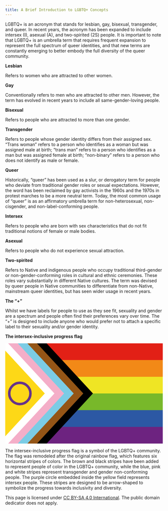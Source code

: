 ```yaml
---
title: A Brief Introduction to LGBTQ+ Concepts
---
```


LGBTQ+ is an acronym that stands for lesbian, gay, bisexual, transgender, and queer. In recent years, the acronym has been expanded to include intersex (I), asexual (A), and two-spirited (2S) people. It is important to note that LGBTQ+ is an umbrella term that requires frequent expansion to represent the full spectrum of queer identities, and that new terms are constantly emerging to better embody the full diversity of the queer community.

**Lesbian**

Refers to women who are attracted to other women. 

**Gay**

Conventionally refers to men who are attracted to other men. However, the term has evolved in recent years to include all same-gender-loving people.

**Bisexual**

Refers to people who are attracted to more than one gender.

**Transgender**

Refers to people whose gender identity differs from their assigned sex. “Trans woman” refers to a person who identifies as a woman but was assigned male at birth; “trans man” refers to a person who identifies as a man but was assigned female at birth; “non-binary” refers to a person who does not identify as male or female.

**Queer**

Historically, “queer” has been used as a slur, or derogatory term for people who deviate from traditional gender roles or sexual expectations. However, the word has been reclaimed by gay activists in the 1960s and the 1970s in protest marches to be a more neutral term. Today, the most common usage of “queer” is as an affirmatory umbrella term for non-heterosexual, non-cisgender, and non-label-conforming people.

**Intersex**

Refers to people who are born with sex characteristics that do not fit traditional notions of female or male bodies.

**Asexual**

Refers to people who do not experience sexual attraction.

**Two-spirited**

Refers to Native and indigenous people who occupy traditional third-gender or non-gender-conforming roles in cultural and ethnic ceremonies. These roles vary substantially in different Native cultures. The term was devised by queer people in Native communities to differentiate from non-Native, mainstream queer identities, but has seen wider usage in recent years.

**The “+”**

Whilst we have labels for people to use as they see fit, sexuality and gender are a spectrum and people often find their preferences vary over time. The “+” is designed to include anyone who would prefer not to attach a specific label to their sexuality and/or gender identity.


**The intersex-inclusive progress flag**

<svg xmlns="http://www.w3.org/2000/svg" viewBox="0 0 6000 3810">
  <path fill="#6d2380" d="M0 0h6000v3810H0z"/>
  <path fill="#2c58a4" d="M0 0h6000v3175H0z"/>
  <path fill="#78b82a" d="M0 0h6000v2540H0z"/>
  <path fill="#efe524" d="M0 0h6000v1905H0z"/>
  <path fill="#f28917" d="M0 0h6000v1270H0z"/>
  <path fill="#e22016" d="M0 0h6000v635H0z"/>
  <path d="M0 0h1577l1764 1905-1764 1905H0z"/>
  <path fill="#945516" d="M0 0h1209l1764 1905-1764 1905H0z"/>
  <path fill="#7bcce5" d="M0 0h844l1764 1905L844 3810H0z"/>
  <path fill="#f4aec8" d="M0 0h477l1764 1905L477 3810H0z"/>
  <path fill="#fff" d="M0 0h111l1763 1905L111 3810H0z"/>
  <path fill="#fdd817" d="m0 278 1507 1627L0 3532z"/>
  <circle cx="556" cy="1905" r="404" fill="none" stroke="#66338b" stroke-width="95"/>
</svg>

The intersex-inclusive progress flag is a symbol of the LGBTQ+ community. The flag was remodeled after the original rainbow flag, which features six horizontal stripes of colors. The brown and black stripes have been added to represent people of color in the LGBTQ+ community, while the blue, pink and white stripes represent transgender and gender non-conforming people. The purple circle embedded inside the yellow field represents intersex people. These stripes are designed to be arrow-shaped to symbolize the progress towards inclusivity and diversity.

This page is licensed under <a href="https://en.wikipedia.org/wiki/Wikipedia:Text_of_the_Creative_Commons_Attribution-ShareAlike_4.0_International_License">CC BY-SA 4.0 International</a>. The public domain dedicator does not apply.
